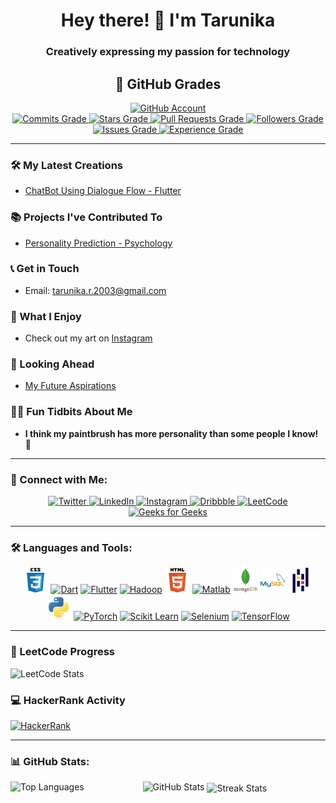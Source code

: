 <h1 align="center">Hey there! 👋 I'm Tarunika</h1>
<h3 align="center">Creatively expressing my passion for technology</h3>
<!--
<p align="center"> 
  <img src="https://komarev.com/ghpvc/?username=tarunika-r&label=Profile%20views&color=00FFFF&style=flat" alt="tarunika-r" /> 
</p>
<p align="center"> 
  <a href="https://github.com/ryo-ma/github-profile-trophy">
    <img src="https://github-profile-trophy.vercel.app/?username=tarunika-r" alt="tarunika-r" />
  </a> 
</p>
-->
<h2 align="center">🏅 GitHub Grades</h2>

<div align="center">
  <a href="https://github.com/tarunika-r">
    <img src="https://img.shields.io/badge/GitHub-Account-blue?style=for-the-badge&logo=github" alt="GitHub Account" />
  </a>
</div>

<div align="center">
  <a href="https://github.com/tarunika-r">
    <img src="https://img.shields.io/badge/Commits-Grade_A-green?style=for-the-badge&logo=git" alt="Commits Grade" />
  </a>
  
  <a href="https://github.com/tarunika-r?tab=stars">
    <img src="https://img.shields.io/badge/Stars-Grade_B+-yellow?style=for-the-badge&logo=star" alt="Stars Grade" />
  </a>
  
  <a href="https://github.com/tarunika-r/pulls">
    <img src="https://img.shields.io/badge/Pull_Requests-Grade_A-red?style=for-the-badge&logo=git-pull-request" alt="Pull Requests Grade" />
  </a>
  
  <a href="https://github.com/tarunika-r?tab=followers">
    <img src="https://img.shields.io/badge/Followers-Grade_B-blue?style=for-the-badge&logo=github" alt="Followers Grade" />
  </a>
  
  <a href="https://github.com/tarunika-r/issues">
    <img src="https://img.shields.io/badge/Issues-Grade_A+-green?style=for-the-badge&logo=issue-tracker" alt="Issues Grade" />
  </a>
  
  <a href="https://github.com/tarunika-r">
    <img src="https://img.shields.io/badge/Experience-Grade_A-purple?style=for-the-badge&logo=github" alt="Experience Grade" />
  </a>
</div>




---

### 🛠️ My Latest Creations
- [ChatBot Using Dialogue Flow - Flutter](https://github.com/Tarunika-R/dialogflow_chatbot)

### 📚 Projects I've Contributed To
- [Personality Prediction - Psychology](https://github.com/Tarunika-R/Personality-Prediction-Psychology)

### 📞 Get in Touch
- Email: [tarunika.r.2003@gmail.com](mailto:tarunika.r.2003@gmail.com)

### 🌟 What I Enjoy
- Check out my art on [Instagram](https://www.instagram.com/artsick03)

### 🔮 Looking Ahead
- [My Future Aspirations](https://drive.google.com/file/d/1txnq5XdQ2DroGUqgiaYAteEm5WTsgjp8/view?usp=sharing)

### 🤹‍♂️ Fun Tidbits About Me
- **I think my paintbrush has more personality than some people I know! 🎨**

---

### 🤝 Connect with Me:
<p align="center">
  <a href="https://twitter.com/rtarunika53655" target="_blank">
    <img src="https://raw.githubusercontent.com/rahuldkjain/github-profile-readme-generator/master/src/images/icons/Social/twitter.svg" alt="Twitter" height="30" width="40" />
  </a>
  <a href="https://www.linkedin.com/in/tarunikar/" target="_blank">
    <img src="https://raw.githubusercontent.com/rahuldkjain/github-profile-readme-generator/master/src/images/icons/Social/linked-in-alt.svg" alt="LinkedIn" height="30" width="40" />
  </a>
  <a href="https://www.instagram.com/taru_0303/" target="_blank">
    <img src="https://raw.githubusercontent.com/rahuldkjain/github-profile-readme-generator/master/src/images/icons/Social/instagram.svg" alt="Instagram" height="30" width="40" />
  </a>
  <a href="https://dribbble.com/taru_0303/" target="_blank">
    <img src="https://raw.githubusercontent.com/rahuldkjain/github-profile-readme-generator/master/src/images/icons/Social/dribbble.svg" alt="Dribbble" height="30" width="40" />
  </a>
  <a href="https://leetcode.com/u/tarunika_r/" target="_blank">
    <img src="https://raw.githubusercontent.com/rahuldkjain/github-profile-readme-generator/master/src/images/icons/Social/leet-code.svg" alt="LeetCode" height="30" width="40" />
  </a>
  <a href="https://www.geeksforgeeks.org/user/tarunika_03/" target="_blank">
    <img src="https://raw.githubusercontent.com/rahuldkjain/github-profile-readme-generator/master/src/images/icons/Social/geeks-for-geeks.svg" alt="Geeks for Geeks" height="30" width="40" />
  </a>
</p>

---

### 🛠️ Languages and Tools:
<p align="center">
  <a href="https://www.w3schools.com/css/" target="_blank"><img src="https://raw.githubusercontent.com/devicons/devicon/master/icons/css3/css3-original-wordmark.svg" alt="CSS3" width="40" height="40"/></a>
  <a href="https://dart.dev" target="_blank"><img src="https://www.vectorlogo.zone/logos/dartlang/dartlang-icon.svg" alt="Dart" width="40" height="40"/></a>
  <a href="https://flutter.dev" target="_blank"><img src="https://www.vectorlogo.zone/logos/flutterio/flutterio-icon.svg" alt="Flutter" width="40" height="40"/></a>
  <a href="https://hadoop.apache.org/" target="_blank"><img src="https://www.vectorlogo.zone/logos/apache_hadoop/apache_hadoop-icon.svg" alt="Hadoop" width="40" height="40"/></a>
  <a href="https://www.w3.org/html/" target="_blank"><img src="https://raw.githubusercontent.com/devicons/devicon/master/icons/html5/html5-original-wordmark.svg" alt="HTML5" width="40" height="40"/></a>
  <a href="https://www.mathworks.com/" target="_blank"><img src="https://upload.wikimedia.org/wikipedia/commons/2/21/Matlab_Logo.png" alt="Matlab" width="40" height="40"/></a>
  <a href="https://www.mongodb.com/" target="_blank"><img src="https://raw.githubusercontent.com/devicons/devicon/master/icons/mongodb/mongodb-original-wordmark.svg" alt="MongoDB" width="40" height="40"/></a>
  <a href="https://www.mysql.com/" target="_blank"><img src="https://raw.githubusercontent.com/devicons/devicon/master/icons/mysql/mysql-original-wordmark.svg" alt="MySQL" width="40" height="40"/></a>
  <a href="https://pandas.pydata.org/" target="_blank"><img src="https://raw.githubusercontent.com/devicons/devicon/2ae2a900d2f041da66e950e4d48052658d850630/icons/pandas/pandas-original.svg" alt="Pandas" width="40" height="40"/></a>
  <a href="https://www.python.org" target="_blank"><img src="https://raw.githubusercontent.com/devicons/devicon/master/icons/python/python-original.svg" alt="Python" width="40" height="40"/></a>
  <a href="https://pytorch.org/" target="_blank"><img src="https://www.vectorlogo.zone/logos/pytorch/pytorch-icon.svg" alt="PyTorch" width="40" height="40"/></a>
  <a href="https://scikit-learn.org/" target="_blank"><img src="https://upload.wikimedia.org/wikipedia/commons/0/05/Scikit_learn_logo_small.svg" alt="Scikit Learn" width="40" height="40"/></a>
  <a href="https://www.selenium.dev" target="_blank"><img src="https://raw.githubusercontent.com/detain/svg-logos/780f25886640cef088af994181646db2f6b1a3f8/svg/selenium-logo.svg" alt="Selenium" width="40" height="40"/></a>
  <a href="https://www.tensorflow.org" target="_blank"><img src="https://www.vectorlogo.zone/logos/tensorflow/tensorflow-icon.svg" alt="TensorFlow" width="40" height="40"/></a>
</p>

---

### 🧠 LeetCode Progress

![LeetCode Stats](https://leetcard.jacoblin.cool/tarunika_r?theme=dark&ext=heatmap)

### 💻 HackerRank Activity

[![HackerRank](https://img.shields.io/badge/HackerRank-Profile-green?style=for-the-badge&logo=HackerRank)](https://www.hackerrank.com/taru253)

---

### 📊 GitHub Stats:
<p align="center">
  <img src="https://github-readme-stats.vercel.app/api?username=tarunika-r&show_icons=true&theme=dark&bg_color=222222&title_color=00FFFF&text_color=FFFFFF" alt="GitHub Stats" />
  <img align="left" src="https://github-readme-stats.vercel.app/api/top-langs?username=tarunika-r&show_icons=true&locale=en&layout=compact&theme=dark&bg_color=222222&title_color=00FFFF&text_color=FFFFFF" alt="Top Languages" />
  <img align="center" src="https://github-readme-streak-stats.herokuapp.com/?user=tarunika-r&theme=dark&background=222222&stroke=00FFFF&ring=00FFFF&fire=FFFFFF&currStreakLabel=FFFFFF" alt="Streak Stats" />
</p>
